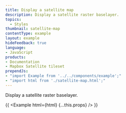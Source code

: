 ```yaml
---
title: Display a satellite map
description: Display a satellite raster baselayer.
topics:
  - Styles
thumbnail: satellite-map
contentType: example
layout: example
hideFeedback: true
language:
- JavaScript
products:
- Documentation
- Mapbox Satellite tileset
prependJs:
- "import Example from '../../components/example';"
- "import html from './satellite-map.html';"
---
```


Display a satellite raster baselayer.

{{ <Example html={html} {...this.props} /> }}
